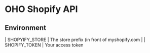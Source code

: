 # OHO Shopify API

## Environment

|  SHOPYIFY_STORE | The store prefix (in front of myshopify.com |
|  SHOPIFY_TOKEN  | Your access token 



